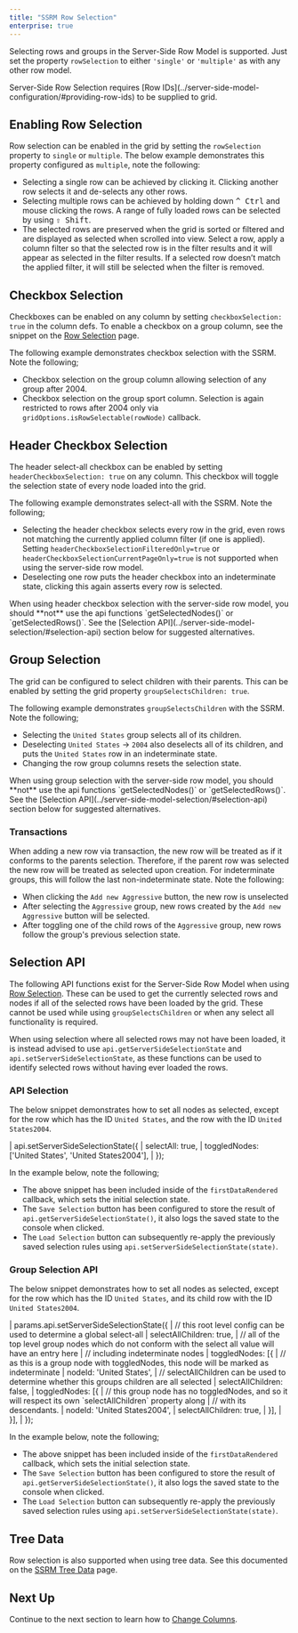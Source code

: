 ```yaml
---
title: "SSRM Row Selection"
enterprise: true
---
```


Selecting rows and groups in the Server-Side Row Model is supported.
Just set the property `rowSelection` to either `'single'` or `'multiple'` as with any other row model.

<note>
Server-Side Row Selection requires [Row IDs](../server-side-model-configuration/#providing-row-ids) to be supplied to grid.
</note>

## Enabling Row Selection

Row selection can be enabled in the grid by setting the `rowSelection` property to `single` or `multiple`. The below example demonstrates this property configured as `multiple`, note the following:

- Selecting a single row can be achieved by clicking it. Clicking another row selects it and de-selects any other rows.
- Selecting multiple rows can be achieved by holding down <kbd>^ Ctrl</kbd> and mouse clicking the rows. A range of fully loaded rows can be selected by using <kbd>⇧ Shift</kbd>.
- The selected rows are preserved when the grid is sorted or filtered and are displayed as selected when scrolled into view.  Select a row, apply a column filter so that the selected row is in the filter results and it will appear as selected in the filter results. If a selected row doesn’t match the applied filter, it will still be selected when the filter is removed.

<grid-example title='Click Selection' name='click-selection' type='generated' options='{ "enterprise": true, "exampleHeight": 590, "extras": ["alasql"], "modules": ["serverside", "rowgrouping"] }'></grid-example>

## Checkbox Selection

Checkboxes can be enabled on any column by setting `checkboxSelection: true` in the column defs. To enable a checkbox on a group column,
see the snippet on the [Row Selection](/row-selection/#example-groups--checkbox-selection-with-unselectable-leaf-nodes) page.

The following example demonstrates checkbox selection with the SSRM. Note the following;

- Checkbox selection on the group column allowing selection of any group after 2004.
- Checkbox selection on the group sport column. Selection is again restricted to rows after 2004 only via `gridOptions.isRowSelectable(rowNode)` callback.

<api-documentation source='grid-options/properties.json' section='selection' names='["isRowSelectable"]' ></api-documentation>

<grid-example title='Checkbox Selection' name='checkbox' type='generated' options='{ "enterprise": true, "exampleHeight": 590, "extras": ["alasql"], "modules": ["serverside", "rowgrouping"] }'></grid-example>

## Header Checkbox Selection

The header select-all checkbox can be enabled by setting `headerCheckboxSelection: true` on any column. This checkbox will toggle the selection state of every node loaded into the grid.

The following example demonstrates select-all with the SSRM. Note the following;

- Selecting the header checkbox selects every row in the grid, even rows not matching the currently applied column filter (if one is applied). Setting `headerCheckboxSelectionFilteredOnly=true` or  `headerCheckboxSelectionCurrentPageOnly=true` is not supported when using the server-side row model.
- Deselecting one row puts the header checkbox into an indeterminate state, clicking this again asserts every row is selected.

<grid-example title='Header Checkbox Selection' name='select-all' type='generated' options='{ "enterprise": true, "exampleHeight": 590, "extras": ["alasql"], "modules": ["serverside", "rowgrouping"] }'></grid-example>

<note>
When using header checkbox selection with the server-side row model, you should **not** use the api functions `getSelectedNodes()` or `getSelectedRows()`. See the [Selection API](../server-side-model-selection/#selection-api) section below for suggested alternatives.
</note>

## Group Selection

The grid can be configured to select children with their parents. This can be enabled by setting the grid property `groupSelectsChildren: true`.

The following example demonstrates `groupSelectsChildren` with the SSRM. Note the following;

- Selecting the `United States` group selects all of its children.
- Deselecting `United States` &rarr; `2004` also deselects all of its children, and puts the `United States` row in an indeterminate state.
- Changing the row group columns resets the selection state.

<grid-example title='Group Selection' name='group-selects-children' type='generated' options='{ "enterprise": true, "exampleHeight": 590, "extras": ["alasql"], "modules": ["serverside", "rowgrouping"] }'></grid-example>

<note>
When using group selection with the server-side row model, you should **not** use the api functions `getSelectedNodes()` or `getSelectedRows()`. See the [Selection API](../server-side-model-selection/#selection-api) section below for suggested alternatives.
</note>

### Transactions

When adding a new row via transaction, the new row will be treated as if it conforms to the parents selection. Therefore, if the parent row was selected the new row will be treated as selected upon creation. For indeterminate groups, this will follow the last non-indeterminate state. Note the following:

- When clicking the `Add new Aggressive` button, the new row is unselected
- After selecting the `Aggressive` group, new rows created by the `Add new Aggressive` button will be selected.
- After toggling one of the child rows of the `Aggressive` group, new rows follow the group's previous selection state.

<grid-example title='Transactions Example' name='group-selects-children-transactions' type='generated' options='{ "enterprise": true, "exampleHeight": 590, "extras": ["alasql"], "modules": ["serverside", "rowgrouping"] }'></grid-example>

## Selection API

The following API functions exist for the Server-Side Row Model when using [Row Selection](/row-selection/#grid-selection-api). These can be used to get the currently selected rows and nodes if all of the selected rows have been loaded by the grid. These cannot be used while using `groupSelectsChildren` or when any select all functionality is required.

<api-documentation source='grid-api/api.json' section='selection' names='["getSelectedNodes", "getSelectedRows"]' ></api-documentation>

When using selection where all selected rows may not have been loaded, it is instead advised to use `api.getServerSideSelectionState` and `api.setServerSideSelectionState`, as these functions can be used to identify selected rows without having ever loaded the rows.

<api-documentation source='grid-api/api.json' section='serverSideRowModel' names='["getServerSideSelectionState", "setServerSideSelectionState"]' ></api-documentation>

### API Selection

The below snippet demonstrates how to set all nodes as selected, except for the row which has the ID `United States`, and the row with the ID `United States2004`.

<snippet spaceBetweenProperties="true">
| api.setServerSideSelectionState({
|     selectAll: true,
|     toggledNodes: ['United States', 'United States2004'],
| });
</snippet>

In the example below, note the following;
 - The above snippet has been included inside of the `firstDataRendered` callback, which sets the initial selection state.
 - The `Save Selection` button has been configured to store the result of `api.getServerSideSelectionState()`, it also logs the saved state to the console when clicked.
 - The `Load Selection` button can subsequently re-apply the previously saved selection rules using `api.setServerSideSelectionState(state)`.

<grid-example title='Select All API' name='api-select-all' type='generated' options='{ "enterprise": true, "exampleHeight": 590, "extras": ["alasql"], "modules": ["serverside", "rowgrouping"] }'></grid-example>

### Group Selection API

The below snippet demonstrates how to set all nodes as selected, except for the row which has the ID `United States`, and its child row with the ID `United States2004`.

<snippet spaceBetweenProperties="true">
| params.api.setServerSideSelectionState({
|     // this root level config can be used to determine a global select-all
|     selectAllChildren: true,
|     // all of the top level group nodes which do not conform with the select all value will have an entry here
|     // including indeterminate nodes
|     toggledNodes: [{
|         // as this is a group node with toggledNodes, this node will be marked as indeterminate
|         nodeId: 'United States',
|         // selectAllChildren can be used to determine whether this groups children are all selected
|         selectAllChildren: false,
|         toggledNodes: [{
|             // this group node has no toggledNodes, and so it will respect its own `selectAllChildren` property along
|             // with its descendants.
|             nodeId: 'United States2004',
|             selectAllChildren: true,
|         }],
|     }],
| });
</snippet>

In the example below, note the following;
 - The above snippet has been included inside of the `firstDataRendered` callback, which sets the initial selection state.
 - The `Save Selection` button has been configured to store the result of `api.getServerSideSelectionState()`, it also logs the saved state to the console when clicked.
 - The `Load Selection` button can subsequently re-apply the previously saved selection rules using `api.setServerSideSelectionState(state)`.


<grid-example title='Group Selection API' name='api-group-selects-children' type='generated' options='{ "enterprise": true, "exampleHeight": 590, "extras": ["alasql"], "modules": ["serverside", "rowgrouping"] }'></grid-example>

## Tree Data
Row selection is also supported when using tree data. See this documented on the [SSRM Tree Data](/server-side-model-tree-data/#selection-with-tree-data) page.

## Next Up

Continue to the next section to learn how to [Change Columns](/server-side-model-changing-columns/).

